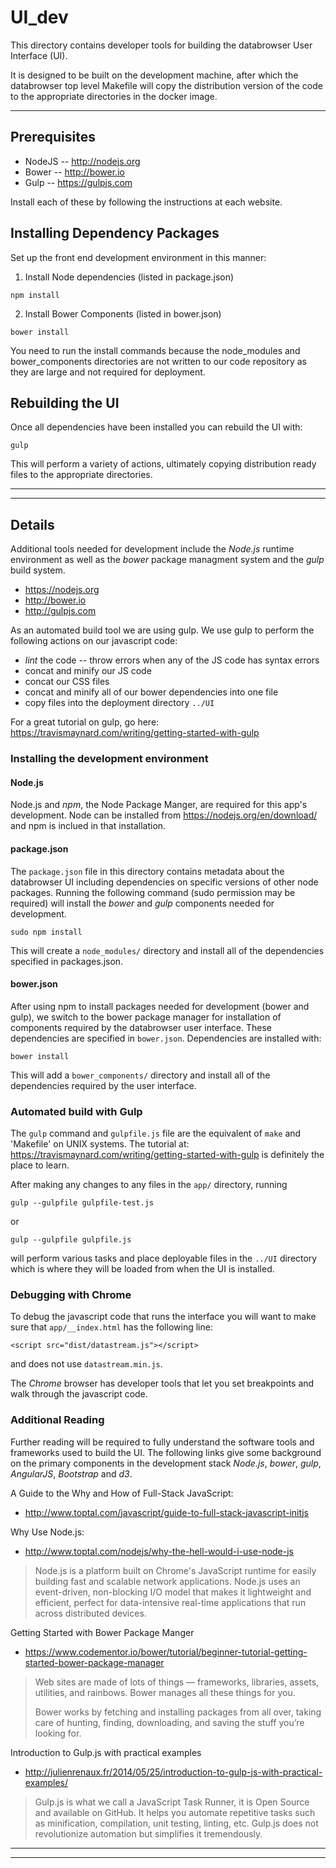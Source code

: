 # UI_dev #

This directory contains developer tools for building the  databrowser User Interface (UI).

It is designed to be built on the development machine, after which
the databrowser top level Makefile will copy the distribution
version of the code to the appropriate directories in the docker
image.

***

## Prerequisites ##

 * NodeJS -- http://nodejs.org
 * Bower -- http://bower.io
 * Gulp -- https://gulpjs.com

Install each of these by following the instructions at each website.

## Installing Dependency Packages ##

Set up the front end development environment in this manner:

1) Install Node dependencies (listed in package.json)

`npm install`

2) Install Bower Components (listed in bower.json)

`bower install`

You need to run the install commands because the node_modules and bower_components
directories are not written to our code repository as they are large and not required
for deployment.

## Rebuilding the UI ##

Once all dependencies have been installed you can rebuild the UI with:

`gulp`

This will perform a variety of actions, ultimately copying distribution ready files
to the appropriate directories.


***


***

## Details ##

Additional tools needed for development include the *Node.js* runtime environment
as well as the *bower* package managment system and the *gulp* build system.

 * https://nodejs.org
 * http://bower.io
 * http://gulpjs.com

As an automated build tool we are using gulp. We use gulp to perform the following
actions on our javascript code:

 * *lint* the code -- throw errors when any of the JS code has syntax errors
 * concat and minify our JS code
 * concat our CSS files
 * concat and minify all of our bower dependencies into one file
 * copy files into the deployment directory `../UI`
 
For a great tutorial on gulp, go here:
https://travismaynard.com/writing/getting-started-with-gulp


### Installing the development environment ### 

#### Node.js

Node.js and *npm*, the Node Package Manger, are required for this app's
development.  Node can be installed from https://nodejs.org/en/download/ and
npm is inclued in that installation.

#### package.json

The `package.json` file in this directory contains metadata about the databrowser
UI including dependencies on specific versions of other node packages. Running
the following command (sudo permission may be required) will install the *bower*
and *gulp* components needed for development.

  `sudo npm install`

This will create a `node_modules/` directory and install all of the dependencies
specified in packages.json.

#### bower.json

After using npm to install packages needed for development (bower and gulp), we
switch to the bower package manager for installation of components required by
the databrowser user interface. These dependencies are specified in `bower.json`.
Dependencies are installed with:

  `bower install`

This will add a `bower_components/` directory and install all of the dependencies
required by the user interface.

### Automated build with Gulp ###

The `gulp` command and `gulpfile.js` file are the equivalent of `make` and
'Makefile' on UNIX systems.  The tutorial at:
https://travismaynard.com/writing/getting-started-with-gulp
is definitely the place to learn.

After making any changes to any files in the `app/` directory, running

  `gulp --gulpfile gulpfile-test.js`
  
or 

  `gulp --gulpfile gulpfile.js`
  
will perform various tasks and place deployable files in the `../UI` directory
which is where they will be loaded from when the UI is installed.

### Debugging with Chrome ###

To debug the javascript code that runs the interface you will want to make sure
that `app/__index.html` has the following line:

  `<script src="dist/datastream.js"></script>`
  
and does not use `datastream.min.js`.
 
The *Chrome* browser has developer tools that let you  set breakpoints and walk
through the javascript code.

### Additional Reading ###

Further reading will be required to fully understand the software tools and
frameworks used to build the UI. The following links give some background on the
primary components in the development stack
*Node.js*, *bower*, *gulp*, *AngularJS*, *Bootstrap*  and *d3*. 

A Guide to the Why and How of Full-Stack JavaScript:

 * http://www.toptal.com/javascript/guide-to-full-stack-javascript-initjs

Why Use Node.js:

 * http://www.toptal.com/nodejs/why-the-hell-would-i-use-node-js

> Node.js is a platform built on Chrome's JavaScript runtime for
> easily building fast and scalable network applications. Node.js
> uses an event-driven, non-blocking I/O model that makes it
> lightweight and efficient, perfect for data-intensive real-time
> applications that run across distributed devices.

Getting Started with Bower Package Manger

 * https://www.codementor.io/bower/tutorial/beginner-tutorial-getting-started-bower-package-manager

> Web sites are made of lots of things — frameworks, libraries, assets, utilities, and
> rainbows. Bower manages all these things for you.
>
> Bower works by fetching and installing packages from all over, taking care of
> hunting, finding, downloading, and saving the stuff you’re looking for.

Introduction to Gulp.js with practical examples

 * http://julienrenaux.fr/2014/05/25/introduction-to-gulp-js-with-practical-examples/

> Gulp.js is what we call a JavaScript Task Runner, it is Open Source and 
> available on GitHub. It helps you automate repetitive tasks such as 
> minification, compilation, unit testing, linting, etc. Gulp.js does not 
> revolutionize automation but simplifies it tremendously.


***
***

